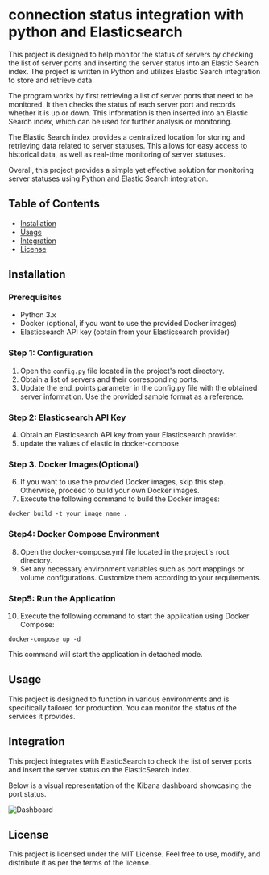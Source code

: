 # connection status integration with python and Elasticsearch

This project is designed to help monitor the status of servers by checking the list of server ports and inserting the server status into an Elastic Search index. The project is written in Python and utilizes Elastic Search integration to store and retrieve data.

The program works by first retrieving a list of server ports that need to be monitored. It then checks the status of each server port and records whether it is up or down. This information is then inserted into an Elastic Search index, which can be used for further analysis or monitoring.

The Elastic Search index provides a centralized location for storing and retrieving data related to server statuses. This allows for easy access to historical data, as well as real-time monitoring of server statuses.

Overall, this project provides a simple yet effective solution for monitoring server statuses using Python and Elastic Search integration.

## Table of Contents

- [Installation](#installation)
- [Usage](#usage)
- [Integration](#integration)
- [License](#license)

## Installation

### Prerequisites

- Python 3.x
- Docker (optional, if you want to use the provided Docker images)
- Elasticsearch API key (obtain from your Elasticsearch provider)

### Step 1: Configuration

1. Open the `config.py` file located in the project's root directory.
2. Obtain a list of  servers and their corresponding ports.
3. Update the end_points parameter in the config.py file with the obtained server information. Use the provided sample format as a reference.

### Step 2: Elasticsearch API Key

4. Obtain an Elasticsearch API key from your Elasticsearch provider.
5. update the values of elastic in docker-compose

### Step 3. Docker Images(Optional)

6. If you want to use the provided Docker images, skip this step. Otherwise, proceed to build your own Docker images.
7. Execute the following command to build the Docker images:

```
docker build -t your_image_name .
```

### Step4: Docker Compose Environment

8. Open the docker-compose.yml file located in the project's root directory.
9. Set any necessary environment variables such as port mappings or volume configurations. Customize them according to your requirements.

### Step5: Run the Application

10. Execute the following command to start the application using Docker Compose:

```
docker-compose up -d

```

This command will start the application in detached mode.

## Usage

This project is designed to function in various environments and is specifically tailored for production. You can monitor the status of the services it provides.

## Integration

This project integrates with ElasticSearch to check the list of server ports and insert the server status on the ElasticSearch index.

Below is a visual representation of the Kibana dashboard showcasing the port status.

![Dashboard](https://s8.uupload.ir/files/photo_2023-05-26_17-05-16_lwt7.png)


## License

This project is licensed under the MIT License. Feel free to use, modify, and distribute it as per the terms of the license.
